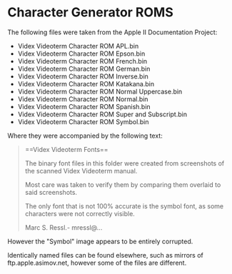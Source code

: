 # Character Generator ROMS

The following files were taken from the Apple II Documentation Project:
* Videx Videoterm Character ROM APL.bin
* Videx Videoterm Character ROM Epson.bin
* Videx Videoterm Character ROM French.bin
* Videx Videoterm Character ROM German.bin
* Videx Videoterm Character ROM Inverse.bin
* Videx Videoterm Character ROM Katakana.bin
* Videx Videoterm Character ROM Normal Uppercase.bin
* Videx Videoterm Character ROM Normal.bin
* Videx Videoterm Character ROM Spanish.bin
* Videx Videoterm Character ROM Super and Subscript.bin
* Videx Videoterm Character ROM Symbol.bin

Where they were accompanied by the following text:
>==Videx Videoterm Fonts==
>
>The binary font files in this folder were created from screenshots of the scanned Videx Videoterm manual.
>
>Most care was taken to verify them by comparing them overlaid to said screenshots.
>
>The only font that is not 100% accurate is the symbol font, as some characters were not correctly visible.
>
>Marc S. Ressl.-
>mressl@...

However the "Symbol" image appears to be entirely corrupted.

Identically named files can be found elsewhere, such as mirrors of ftp.apple.asimov.net, however some of the files are different.
